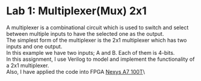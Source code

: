 # Lab 1: Multiplexer(Mux) 2x1

A multiplexer is a combinational circuit which is used to switch and select between multiple inputs to have the selected one as the output.\
The simplest form of the multiplexer is the 2x1 multiplexer which has two inputs and one output.\
In this example we have two inputs; A and B. Each of them is 4-bits.\
In this assignment, I use Verilog to model and implement the functionality of a 2x1 multiplexer.\
Also, I have applied the code into FPGA [Nexys A7 100T](https://store.digilentinc.com/nexys-a7-fpga-trainer-board-recommended-for-ece-curriculum/)\
